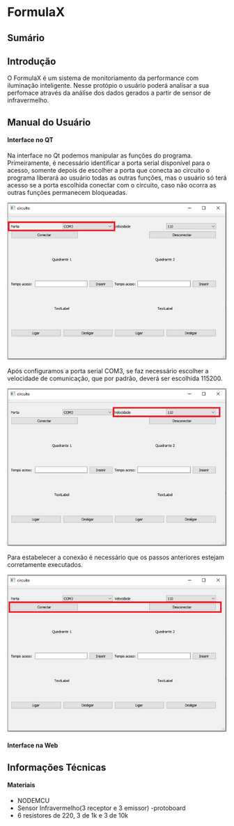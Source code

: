 # FormulaX




## Sumário

## Introdução
<p>O FormulaX é um sistema de monitoriamento da performance com iluminação inteligente. Nesse protópio o usuário poderá analisar a sua perfomace através da análise dos dados gerados a partir de sensor de infravermelho.</p>

## Manual do Usuário

#### Interface no QT

Na interface no Qt podemos manipular as funções do programa. Primeiramente, é necessário identificar a porta serial disponível para o acesso, somente depois de escolher a porta que conecta ao circuito o programa liberará ao usuário todas as outras funções, mas o usuário só terá acesso se a porta escolhida conectar com o circuito, caso não ocorra as outras funções permanecem bloqueadas.

![QT_PORTA](figuras/porta_qt.png)

Após configuramos a porta serial COM3, se faz necessário escolher a velocidade de comunicação, que por padrão, deverá ser escolhida 115200.

![QT_VELOCIDADE](figuras/velocidade_qt.png)

Para estabelecer a conexão é necessário que os passos anteriores estejam corretamente executados.

![qt_conexao](figuras/conexao_qt.png)



#### Interface na Web

## Informações Técnicas

#### Materiais

- NODEMCU
- Sensor Infravermelho(3 receptor e 3 emissor)
-protoboard
- 6 resistores de 220, 3 de 1k e 3 de 10k







  
 






